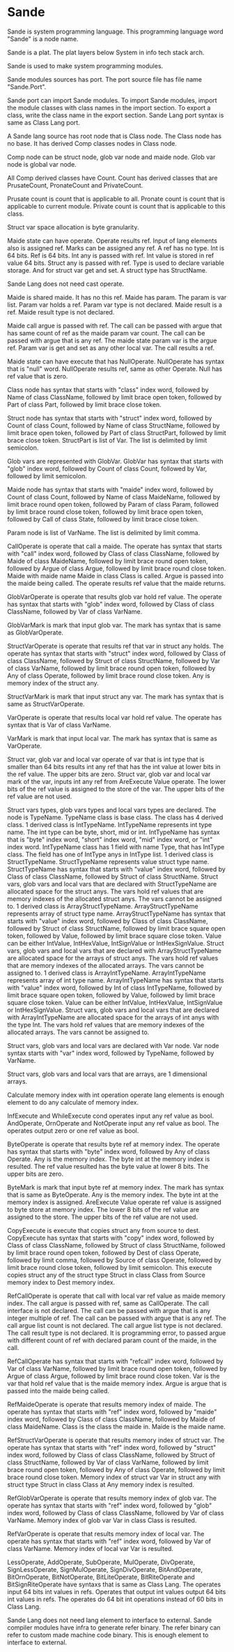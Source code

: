 # Sande

Sande is system programming language.
This programming language word "Sande" is a node name.

Sande is a plat.
The plat layers below System in info tech stack arch.

Sande is used to make system programming modules.

Sande modules sources has port.
The port source file has file name "Sande.Port".

Sande port can import Sande modules.
To import Sande modules, import the module classes with class names in the import section.
To export a class, write the class name in the export section.
Sande Lang port syntax is same as Class Lang port.

A Sande lang source has root node that is Class node.
The Class node has no base.
It has derived Comp classes nodes in Class node.

Comp node can be struct node, glob var node and maide node.
Glob var node is global var node.

All Comp derived classes have Count.
Count has derived classes that are PrusateCount, PronateCount and PrivateCount.

Prusate count is count that is applicable to all.
Pronate count is count that is applicable to current module.
Private count is count that is applicable to this class.

Struct var space allocation is byte granularity.

Maide state can have operate.
Operate results ref.
Input of lang elements also is assigned ref.
Marks can be assigned any ref.
A ref has no type.
Int is 64 bits. Ref is 64 bits.
Int any is passed with ref.
Int value is stored in ref value 64 bits.
Struct any is passed with ref.
Type is used to declare variable storage.
And for struct var get and set.
A struct type has StructName.

Sande Lang does not need cast operate.

Maide is shared maide. It has no this ref.
Maide has param. The param is var list.
Param var holds a ref. Param var type is not declared.
Maide result is a ref.
Maide result type is not declared.

Maide call argue is passed with ref.
The call can be passed with argue that has same count of ref as the maide param var count.
The call can be passed with argue that is any ref.
The maide state param var is the argue ref.
Param var is get and set as any other local var.
The call results a ref.

Maide state can have execute that has NullOperate.
NullOperate has syntax that is "null" word.
NullOperate results ref, same as other Operate.
Null has ref value that is zero.

Class node has syntax that starts with "class" index word, followed by Name of class ClassName,
followed by limit brace open token, followed by Part of class Part, 
followed by limit brace close token.

Struct node has syntax that starts with "struct" index word, followed by Count of class Count, 
followed by Name of class StructName,
followed by limit brace open token, followed by Part of class StructPart,
followed by limit brace close token.
StructPart is list of Var. The list is delimited by limit semicolon.

Glob vars are represented with GlobVar.
GlobVar has syntax that starts with "glob" index word, followed by Count of class Count, 
followed by Var, followed by limit semicolon.

Maide node has syntax that starts with "maide" index word, followed by Count of class Count, 
followed by Name of class MaideName, followed by limit brace round open token,
followed by Param of class Param, followed by limit brace round close token, 
followed by limit brace open token, followed by Call of class State, 
followed by limit brace close token.

Param node is list of VarName. The list is delimited by limit comma.

CallOperate is operate that call a maide.
The operate has syntax that starts with "call" index word, followed by Class of class ClassName, 
followed by Maide of class MaideName, followed by limit brace round open token, 
followed by Argue of class Argue, followed by limit brace round close token.
Maide with maide name Maide in class Class is called.
Argue is passed into the maide being called.
The operate results ref value that the maide returns.

GlobVarOperate is operate that results glob var hold ref value.
The operate has syntax that starts with "glob" index word, followed by Class of class ClassName, 
followed by Var of class VarName.

GlobVarMark is mark that input glob var.
The mark has syntax that is same as GlobVarOperate.

StructVarOperate is operate that results ref that var in struct any holds.
The operate has syntax that starts with "struct" index word, followed by Class of class ClassName, 
followed by Struct of class StructName, followed by Var of class VarName, 
followed by limit brace round open token, 
followed by Any of class Operate, followed by limit brace round close token.
Any is memory index of the struct any.

StructVarMark is mark that input struct any var.
The mark has syntax that is same as StructVarOperate.

VarOperate is operate that results local var hold ref value.
The operate has syntax that is Var of class VarName.

VarMark is mark that input local var.
The mark has syntax that is same as VarOperate.

Struct var, glob var and local var operate of var that is int type that is smaller than 64 bits
results int any ref that has the int value at lower bits in the ref value.
The upper bits are zero.
Struct var, glob var and local var mark of the var, inputs int any ref 
from AreExecute Value operate.
The lower bits of the ref value is assigned to the store of the var.
The upper bits of the ref value are not used.

Struct vars types, glob vars types and local vars types are declared.
The node is TypeName.
TypeName class is base class.
The class has 4 derived class.
1 derived class is IntTypeName. IntTypeName represents int type name.
The int type can be byte, short, mid or int.
IntTypeName has syntax that is "byte" index word, "short" index word, "mid" index word, or "int" index word.
IntTypeName class has 1 field with name Type, that has IntType class. The field has one of IntType anys in IntType list.
1 derived class is StructTypeName.
StructTypeName represents value struct type name.
StructTypeName has syntax that starts with "value" index word, followed by Class of class ClassName, 
followed by Struct of class StructName.
Struct vars, glob vars and local vars that are declared with StructTypeName are allocated space for the struct anys.
The vars hold ref values that are memory indexes of the allocated struct anys.
The vars cannot be assigned to.
1 derived class is ArrayStructTypeName.
ArrayStructTypeName represents array of struct type name.
ArrayStructTypeName has syntax that starts with "value" index word, followed by Class of class ClassName, 
followed by Struct of class StructName, followed by limit brace square open token, 
followed by Value, followed by limit brace square close token.
Value can be either IntValue, IntHexValue, IntSignValue or IntHexSignValue.
Struct vars, glob vars and local vars that are declared with ArrayStructTypeName are allocated space for the arrays of struct anys.
The vars hold ref values that are memory indexes of the allocated arrays.
The vars cannot be assigned to.
1 derived class is ArrayIntTypeName.
ArrayIntTypeName represents array of int type name.
ArrayIntTypeName has syntax that starts with "value" index word, followed by Int of class IntTypeName, 
followed by limit brace square open token, followed by Value, followed by limit brace square close token.
Value can be either IntValue, IntHexValue, IntSignValue or IntHexSignValue.
Struct vars, glob vars and local vars that are declared with ArrayIntTypeName are allocated space for the arrays of int anys with the type Int.
The vars hold ref values that are memory indexes of the allocated arrays.
The vars cannot be assigned to.

Struct vars, glob vars and local vars are declared with Var node.
Var node syntax starts with "var" index word, followed by TypeName, followed by VarName.

Struct vars, glob vars and local vars that are arrays, are 1 dimensional arrays.

Calculate memory index with int operation operate lang elements is enough element to
do any calculate of memory index.

InfExecute and WhileExecute cond operates input any ref value as bool.
AndOperate, OrnOperate and NotOperate input any ref value as bool.
The operates output zero or one ref value as bool.

ByteOperate is operate that results byte ref at memory index.
The operate has syntax that starts with "byte" index word, followed by Any of class Operate.
Any is the memory index.
The byte int at the memory index is resulted.
The ref value resulted has the byte value at lower 8 bits.
The upper bits are zero.

ByteMark is mark that input byte ref at memory index.
The mark has syntax that is same as ByteOperate.
Any is the memory index.
The byte int at the memory index is assigned.
AreExecute Value operate ref value is assigned to byte store at memory index.
The lower 8 bits of the ref value are assigned to the store.
The upper bits of the ref value are not used.

CopyExecute is execute that copies struct any from source to dest.
CopyExecute has syntax that starts with "copy" index word, 
followed by Class of class ClassName, followed by Struct of class StructName,
followed by limit brace round open token,
followed by Dest of class Operate, followed by limit comma, 
followed by Source of class Operate, followed by limit brace round close token, 
followed by limit semicolon.
This execute copies struct any of the struct type Struct in class Class from Source memory index to Dest memory index.

RefCallOperate is operate that call with local var ref value as maide memory index.
The call argue is passed with ref, same as CallOperate.
The call interface is not declared.
The call can be passed with argue that is any integer multiple of ref.
The call can be passed with argue that is any ref.
The call argue list count is not declared.
The call argue list type is not declared.
The call result type is not declared.
It is programming error, to passed argue with different count of ref with declared param count of the maide, in the call.

RefCallOperate has syntax that starts with "refcall" index word,
followed by Var of class VarName, followed by limit brace round open token,
followed by Argue of class Argue, followed by limit brace round close token.
Var is the var that hold ref value that is the maide memory index.
Argue is argue that is passed into the maide being called.

RefMaideOperate is operate that results memory index of maide.
The operate has syntax that starts with "ref" index word, 
followed by "maide" index word, followed by Class of class ClassName,
followed by Maide of class MaideName.
Class is the class the maide in.
Maide is the maide name.

RefStructVarOperate is operate that results memory index of struct var.
The operate has syntax that starts with "ref" index word, followed by "struct" index word, 
followed by Class of class ClassName, 
followed by Struct of class StructName, followed by Var of class VarName, 
followed by limit brace round open token, 
followed by Any of class Operate, followed by limit brace round close token.
Memory index of struct var Var in struct any with struct type Struct in class Class at Any memory index is resulted.

RefGlobVarOperate is operate that results memory index of glob var.
The operate has syntax that starts with "ref" index word, followed by "glob" index word, 
followed by Class of class ClassName, followed by Var of class VarName.
Memory index of glob var Var in class Class is resulted.

RefVarOperate is operate that results memory index of local var.
The operate has syntax that starts with "ref" index word, followed by Var of class VarName.
Memory index of local var Var is resulted.

LessOperate, AddOperate, SubOperate, MulOperate, DivOperate, SignLessOperate, 
SignMulOperate, SignDivOperate, BitAndOperate, BitOrnOperate, BitNotOperate, 
BitLiteOperate, BitRiteOperate and BitSignRiteOperate have syntaxs that is same as Class Lang.
The operates input 64 bits int values in refs.
Operates that output int values output 64 bits int values in refs.
The operates do 64 bit int operations instead of 60 bits in Class Lang.

Sande Lang does not need lang element to interface to external.
Sande compiler modules have infra to generate refer binary.
The refer binary can refer to custom made machine code binary.
This is enough element to interface to external.